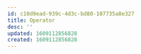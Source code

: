 ```yaml
---
id: c10d9ead-939c-4d3c-bd80-107735a8e327
title: Operator
desc: ''
updated: 1609112856828
created: 1609112856828
---
```


